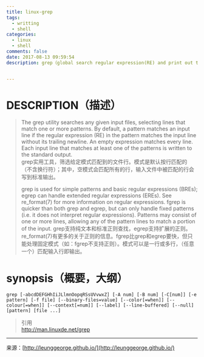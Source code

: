 ```yaml
---
title: linux-grep
tags:
  - writting
  - shell
categories:
  - linux
  - shell
comments: false
date: 2017-08-13 09:59:54
description: grep（global search regular expression(RE) and print out the line，全面搜索正则表达式并把行打印出来）是一种强大的文本搜索工具，它能使用正则表达式搜索文本，并把匹配的行打印出来。


---
```

# DESCRIPTION（描述）
> The grep utility searches any given input files, selecting lines that match one or more patterns.  By default, a pattern matches an input line if the regular expression (RE) in the pattern matches the input line without its trailing newline.  An empty expression matches every line.  Each input line that matches at least one of the patterns is written to the standard output.  
> grep实用工具，筛选给定模式匹配到的文件行。模式是默认按行匹配的（不含换行符）；其中，空模式会匹配所有的行，输入文件中被匹配的行会写到标准输出。  
>  
> grep is used for simple patterns and basic regular expressions (BREs); egrep can handle extended regular expressions (EREs).  See re_format(7) for more information on regular expressions.  fgrep is quicker than both grep and egrep, but can only handle fixed patterns (i.e. it does not interpret regular expressions).  Patterns may consist of one or more lines, allowing any of the pattern lines to match a portion of the input.
> grep支持纯文本和标准正则查找，egrep支持扩展的正则。re_format(7)有更多的关于正则的信息。fgrep比grep和egrep要快，但只能处理固定模式（如：fgrep不支持正则）。模式可以是一行或多行，（任意一个）匹配输入行即输出。

# synopsis（概要，大纲）

```
grep [-abcdDEFGHhIiJLlmnOopqRSsUVvwxZ] [-A num] [-B num] [-C[num]] [-e pattern] [-f file] [--binary-files=value] [--color[=when]] [--colour[=when]] [--context[=num]] [--label] [--line-buffered] [--null] [pattern] [file ...]
```



> 引用  
> http://man.linuxde.net/grep




---
<link rel="stylesheet" href="http://yandex.st/highlightjs/6.1/styles/default.min.css">
<script src="http://yandex.st/highlightjs/6.1/highlight.min.js"></script>
<script>
hljs.tabReplace = ' ';
hljs.initHighlightingOnLoad();
</script>


来源：[http://leunggeorge.github.io/](http://leunggeorge.github.io/)  
